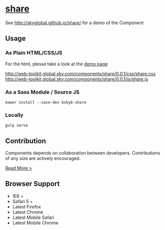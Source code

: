 [share](http://skyglobal.github.io/share/) 
========================

See http://skyglobal.github.io/share/ for a demo of the Component

## Usage

### As Plain HTML/CSS/JS

For the html, plesse take a look at the [demo page](http://skyglobal.github.io/share/)

http://web-toolkit.global.sky.com/components/share/0.0.1/css/share.css
http://web-toolkit.global.sky.com/components/share/0.0.1/js/share.js

### As a Sass Module / Source JS

`bower install --save-dev bskyb-share`

### Locally

`gulp serve`

## Contribution

Components depends on collaboration between developers. Contributions of any size are actively encouraged.

[Read More >](CONTRIBUTING.md)

## Browser Support

 * IE8 +
 * Safari 5 +
 * Latest Firefox
 * Latest Chrome
 * Latest Mobile Safari
 * Latest Mobile Chrome
